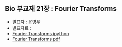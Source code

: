 ## Bio 부교재 21장 : Fourier Transforms
- 발표자 : 윤영우
- 발표자료 : 
- [Fourier Transforms ipython](http://nbviewer.ipython.org/github/biopy/biopy.github.io/blob/master/notebook/Part3/Week13/20140127_fft.ipynb)
- [Fourier Transforms pdf](/notebook/Part3/Week13/FourierT.pdf)
